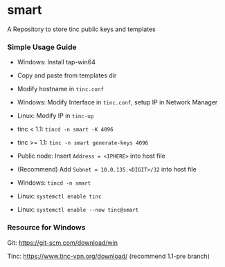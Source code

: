 # smart

A Repository to store tinc public keys and templates


### Simple Usage Guide

* Windows: Install tap-win64

* Copy and paste from templates dir
* Modify hostname in ```tinc.conf```

* Windows: Modify Interface in ```tinc.conf```, setup IP in Network Manager
* Linux: Modify IP in ```tinc-up```

* tinc < 1.1: ```tincd -n smart -K 4096```
* tinc >= 1.1: ```tinc -n smart generate-keys 4096```
* Public node: Insert ```Address = <IPHERE>``` into host file
* (Recommend) Add ```Subnet = 10.0.135.<DIGIT>/32``` into host file

* Windows: ```tincd -n smart```
* Linux: ```systemctl enable tinc```
* Linux: ```systemctl enable --now tinc@smart```


### Resource for Windows

Git: https://git-scm.com/download/win

Tinc: https://www.tinc-vpn.org/download/ (recommend 1.1-pre branch)
